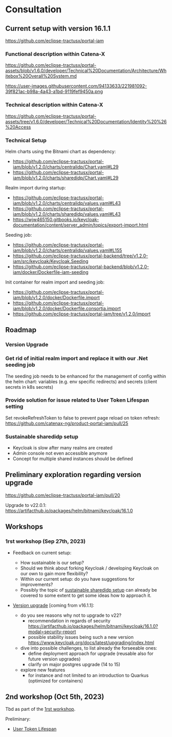 # Consultation

## Current setup with version 16.1.1

<https://github.com/eclipse-tractusx/portal-iam>

### Functional description within Catena-X

<https://github.com/eclipse-tractusx/portal-assets/blob/v1.6.0/developer/Technical%20Documentation/Architecture/Whitebox%20Overall%20System.md>

<https://user-images.githubusercontent.com/94133633/221981092-39f821ac-b98a-4a43-a1bd-9119fef9450a.png>

### Technical description within Catena-X

<https://github.com/eclipse-tractusx/portal-assets/tree/v1.6.0/developer/Technical%20Documentation/Identity%20%26%20Access>

### Technical Setup

Helm charts using the Bitnami chart as dependency:

* <https://github.com/eclipse-tractusx/portal-iam/blob/v1.2.0/charts/centralidp/Chart.yaml#L29>
* <https://github.com/eclipse-tractusx/portal-iam/blob/v1.2.0/charts/sharedidp/Chart.yaml#L29>

Realm import during startup:

* <https://github.com/eclipse-tractusx/portal-iam/blob/v1.2.0/charts/centralidp/values.yaml#L43>
* <https://github.com/eclipse-tractusx/portal-iam/blob/v1.2.0/charts/sharedidp/values.yaml#L43>
* <https://wjw465150.gitbooks.io/keycloak-documentation/content/server_admin/topics/export-import.html>

Seeding job:

* <https://github.com/eclipse-tractusx/portal-iam/blob/v1.2.0/charts/centralidp/values.yaml#L155>
* <https://github.com/eclipse-tractusx/portal-backend/tree/v1.2.0-iam/src/keycloak/Keycloak.Seeding>
* <https://github.com/eclipse-tractusx/portal-backend/blob/v1.2.0-iam/docker/Dockerfile-iam-seeding>

Init container for realm import and seeding job:

* <https://github.com/eclipse-tractusx/portal-iam/blob/v1.2.0/docker/Dockerfile.import>
* <https://github.com/eclipse-tractusx/portal-iam/blob/v1.2.0/docker/Dockerfile.consortia.import>
* <https://github.com/eclipse-tractusx/portal-iam/tree/v1.2.0/import>

## Roadmap

### Version Upgrade

### Get rid of initial realm import and replace it with our .Net seeding job

The seeding job needs to be enhanced for the management of config within the helm chart: variables (e.g. env specific redirects) and secrets (client secrets in k8s secrets)

### Provide solution for issue related to User Token Lifespan setting

Set revokeRefreshToken to false to prevent page reload on token refresh: <https://github.com/catenax-ng/product-portal-iam/pull/25>

### Sustainable sharedidp setup

* Keycloak is slow after many realms are created
* Admin console not even accessible anymore
* Concept for multiple shared instances should be defined

## Preliminary exploration regarding version upgrade

<https://github.com/eclipse-tractusx/portal-iam/pull/20>

Upgrade to v22.0.1: <https://artifacthub.io/packages/helm/bitnami/keycloak/16.1.0>

## Workshops

### 1rst workshop (Sep 27th, 2023)

* Feedback on current setup:
  * How sustainable is our setup?
  * Should we think about forking Keycloak / developing Keycloak on our own to gain more flexibility?
  * Within our current setup: do you have suggestions for improvements?
  * Possibly the topic of [sustainable sharedidp setup](#sustainable-sharedidp-setup) can already be covered to some extent to get some ideas how to approach it.

* [Version upgrade](#version-upgrade) [coming from v16.1.1]:
  * do you see reasons why not to upgrade to v22?
    * recommendation in regards of security <https://artifacthub.io/packages/helm/bitnami/keycloak/16.1.0?modal=security-report>
    * possible stability issues being such a new version <https://www.keycloak.org/docs/latest/upgrading/index.html>
  * dive into possible challenges, to list already the forseeable ones:
    * define deployment approach for upgrade (reusable also for future version upgrades)
    * clarify on major postgres upgrade (14 to 15)
  * explore new features
    * for instance and not limited to an introduction to Quarkus (optimized for containers)

## 2nd workshop (Oct 5th, 2023)

Tbd as part of the [1rst workshop](#1rst-workshop-sep-27th-2023).

Preliminary:

* [User Token Lifespan](#provide-solution-for-issue-related-to-user-token-lifespan-setting)